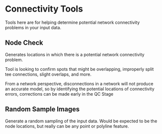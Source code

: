 # Connectivity Tools

Tools here are for helping determine potential network connectivity problems in your input data.

## Node Check

Generates locations in which there is a potential network connectivity problem.

Tool is looking to confirm spots that might be overlapping, improperly split tee connections, slight overlaps, and more.

From a network perspective, disconnections in a network will not produce an accurate model, so by identifying the potential locations of connectivity errors, corrections can be made early in the QC Stage

## Random Sample Images

Generate a random sampling of the input data. Would be expected to be the node locations, but really can be any point or polyline feature. 
